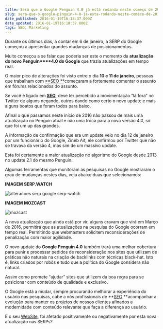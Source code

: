 ```yaml
---
title: Será que o Google Penguin 4.0 já está rodando neste começo de 2016
slug: sera-que-o-google-pinguin-4-0-ja-esta-rodando-neste-comeco-de-2016
date_published: 2016-01-19T16:18:37.000Z
date_updated: 2016-01-19T16:18:37.000Z
tags: SEO, Marketing
---
```


Durante os últimos dias, a contar em 6 de janeiro, a SERP do Google começou a apresentar grandes mudanças de posicionamentos.

Muito começou a se falar que poderia ser este o momento da **atualização do novo Penguin****4.0 do Google** que trazia atualizações em tempo real.

O maior pico de alterações foi visto entre o dia **10 e 11 de janeiro**, pessoas que trabalham com [**SEO **](https://blog.inoweb.com.br/otimizacao-de-sites-seo/)começaram a fortemente comentar o assunto em fórums relacionados do assunto.

Se você é ligado em [**SEO**](https://blog.inoweb.com.br/otimizacao-de-sites-seo/), deve ter percebido a movimentação “lá fora” no Twitter de alguns negando, outros dando como certo o novo update e mais alguns boatos que foram todos para baixo.

Afinal o que passamos neste início de 2016 não passou de mais uma atualização no Penguin atual e não uma troca para a nova versão 4.0, só que foi um up das grandes.

A informação de confirmação que era um update veio no dia 12 de janeiro por um funcionário do Google, Zineb Ait, ele confirmou por Twitter que não se travava da versão 4, mas sim de um massivo update.

Esta foi certamente a maior atualização no algoritmo do Google desde 2013 no update 2.1 do mesmo Penguin.

Algumas ferramentas que monitoram as pesquisas no Google mostraram o grau de mudanças nestes dias, veja abaixo duas que selecionamos:

**IMAGEM SERP.WATCH**

![alteracoes serp google serp-watch](https://blog.inoweb.com.br/content/images/2016/01/alteracoes-serp-google-serp-watch.png)

**IMAGEM MOZCAST**

![mozcast](https://blog.inoweb.com.br/content/images/2016/01/mozcast.png)

A nova atualização que ainda está por vir, alguns cravam que virá em Março de 2016, permitirá que as atualizações na pesquisa do Google ocorram em tempo real. Permitindo que webmasters solicitem reconsiderações de penalização com maior agilidade.

O novo update do **Google Penguin 4.0** também trará uma melhor cobertura para punir e processar pedidos de reconsideração nos sites que utilizam de práticas não naturais na criação de backlinks com técnicas black-hat. Isto é, links criados por robôs e tudo que a política do Google considera não natural.

Assim como promete “ajudar” sites que utilizem da boa regra para se posicionar com conteúdo de qualidade e exclusivo.

O Google está a mudar, sempre procurando melhorar a experiência do usuário nas pesquisas, cabe a nós profissionais de **[SEO](https://blog.inoweb.com.br/otimizacao-de-sites-seo/) **acompanhar a evolução para manter os projetos de nossos clientes afinados a modernidade com conteúdo relevante que faça a diferença ao usuário.

E o seu [WebSite](https://blog.inoweb.com.br/criacao-de-sites/), foi afetado positivamente ou negativamente por esta nova atualização nas SERPs?
